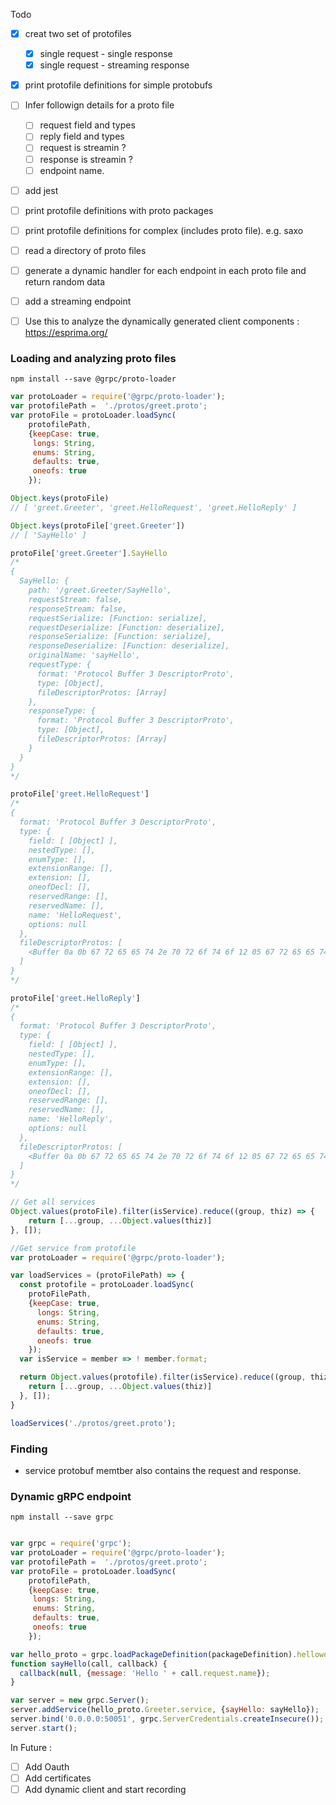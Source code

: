 Todo 

- [x] creat two set of protofiles
  - [x] single request - single response
  - [x] single request - streaming response
- [x] print protofile definitions for simple protobufs
- [ ] Infer followign details for a proto file
  - [ ] request field and types
  - [ ] reply field and types
  - [ ] request is streamin ?
  - [ ] response is streamin ?
  - [ ] endpoint name.
- [ ] add jest
- [ ] print protofile definitions with proto packages
- [ ] print protofile definitions for complex (includes proto file). e.g. saxo
- [ ] read a directory of proto files
- [ ] generate a dynamic handler for each endpoint in each proto file and return random data 
- [ ] add a streaming endpoint
- [ ] Use this to analyze the dynamically generated client components : https://esprima.org/



### Loading and analyzing proto files

```
npm install --save @grpc/proto-loader
```

```javascript
var protoLoader = require('@grpc/proto-loader');
var protofilePath =  './protos/greet.proto';
var protoFile = protoLoader.loadSync(
    protofilePath,
    {keepCase: true,
     longs: String,
     enums: String,
     defaults: true,
     oneofs: true
    });

Object.keys(protoFile)
// [ 'greet.Greeter', 'greet.HelloRequest', 'greet.HelloReply' ]

Object.keys(protoFile['greet.Greeter'])
// [ 'SayHello' ]

protoFile['greet.Greeter'].SayHello
/*
{
  SayHello: {
    path: '/greet.Greeter/SayHello',
    requestStream: false,
    responseStream: false,
    requestSerialize: [Function: serialize],
    requestDeserialize: [Function: deserialize],
    responseSerialize: [Function: serialize],
    responseDeserialize: [Function: deserialize],
    originalName: 'sayHello',
    requestType: {
      format: 'Protocol Buffer 3 DescriptorProto',
      type: [Object],
      fileDescriptorProtos: [Array]
    },
    responseType: {
      format: 'Protocol Buffer 3 DescriptorProto',
      type: [Object],
      fileDescriptorProtos: [Array]
    }
  }
}
*/

protoFile['greet.HelloRequest']
/*
{
  format: 'Protocol Buffer 3 DescriptorProto',
  type: {
    field: [ [Object] ],
    nestedType: [],
    enumType: [],
    extensionRange: [],
    extension: [],
    oneofDecl: [],
    reservedRange: [],
    reservedName: [],
    name: 'HelloRequest',
    options: null
  },
  fileDescriptorProtos: [
    <Buffer 0a 0b 67 72 65 65 74 2e 70 72 6f 74 6f 12 05 67 72 65 65 74 22 1c 0a 0c 48 65 6c 6c 6f 52 65 71 75 65 73 74 12 0c 0a 04 6e 61 6d 65 18 01 20 01 28 09 ... 102 more bytes>
  ]
}
*/

protoFile['greet.HelloReply']
/*
{
  format: 'Protocol Buffer 3 DescriptorProto',
  type: {
    field: [ [Object] ],
    nestedType: [],
    enumType: [],
    extensionRange: [],
    extension: [],
    oneofDecl: [],
    reservedRange: [],
    reservedName: [],
    name: 'HelloReply',
    options: null
  },
  fileDescriptorProtos: [
    <Buffer 0a 0b 67 72 65 65 74 2e 70 72 6f 74 6f 12 05 67 72 65 65 74 22 1c 0a 0c 48 65 6c 6c 6f 52 65 71 75 65 73 74 12 0c 0a 04 6e 61 6d 65 18 01 20 01 28 09 ... 102 more bytes>
  ]
}
*/

// Get all services 
Object.values(protoFile).filter(isService).reduce((group, thiz) => {
    return [...group, ...Object.values(thiz)]
}, []);
```



```js
//Get service from protofile 
var protoLoader = require('@grpc/proto-loader');

var loadServices = (protoFilePath) => {
  const protofile = protoLoader.loadSync(
    protoFilePath,
    {keepCase: true,
      longs: String,
      enums: String,
      defaults: true,
      oneofs: true
    });
  var isService = member => ! member.format;

  return Object.values(protofile).filter(isService).reduce((group, thiz) => {
    return [...group, ...Object.values(thiz)]
  }, []);
}

loadServices('./protos/greet.proto');
```



### Finding

- service protobuf memtber also contains the request and response.



### Dynamic gRPC endpoint

```
npm install --save grpc
```



```javascript

var grpc = require('grpc');
var protoLoader = require('@grpc/proto-loader');
var protofilePath =  './protos/greet.proto';
var protoFile = protoLoader.loadSync(
    protofilePath,
    {keepCase: true,
     longs: String,
     enums: String,
     defaults: true,
     oneofs: true
    });

var hello_proto = grpc.loadPackageDefinition(packageDefinition).helloworld;
function sayHello(call, callback) {
  callback(null, {message: 'Hello ' + call.request.name});
}

var server = new grpc.Server();
server.addService(hello_proto.Greeter.service, {sayHello: sayHello});
server.bind('0.0.0.0:50051', grpc.ServerCredentials.createInsecure());
server.start();
```





In Future : 

- [ ] Add Oauth
- [ ] Add certificates 
- [ ] Add dynamic client and start recording 